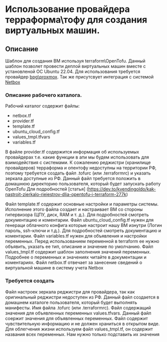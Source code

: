 # Использование провайдера терраформа\тофу для создания виртуальных машин.

## Описание
Шаблон для создания ВМ используя terraform\OpenTofu.
Данный шаблон позволет провести деплой виртуальных машин вместе с установленой ОС Ubuntu 22.04. Для использования требуется провайдер [bpg\proxmox](https://github.com/bpg/terraform-provider-proxmox). Так же присутсвует интеграция с системой [Netbox](https://netboxlabs.com/docs/netbox/)

### Описание рабочего каталога. 
Рабочий каталог содержит файлы:
- netbox.tf
- provider.tf
- template.tf
- ubuntu_cloud_config.tf
- values_tmpl.tfvars
- variables.tf

В файле provider.tf содержится информация об используемых провайдерах т.е. какие функции в апи мы будем использовать для взимодействия с системами.
К сожалению реджистри (хранилище провайдеров) терраформа и опентофу недоступны на территории РФ, поэтому требуется создать файл .tofurc (или .terraformrc) и указать зеркала доступные из РФ. Данный файл требуется положить в домашнюю директорию пользователя, который будет запускать работу OpenTofu
Для подробностей [статья] (https://dev.to/kvendingoldo/kak-nastroit-zierkalo-rieiestrov-dlia-opentofu-i-terraform-277k)

Файл template.tf содержит основные настройки и параметры системы. Исполнение этого файла создает и настраивает ВМ со стороны гипервизора (ЦПУ, диск, RAM и т. д.). Для подробностей смотреть документацию и коментарии.
Файл ubuntu_cloud_config.tf нужен для генераци облачного конфига которые настроит нашу ВМ изнутри (Логин пароль, ssh-ключи и т.д.). Для подробностей смотреть документацию и коментарии.
Файл variables.tf нужен для объявления и настройки переменных. Перед использованием переменной в terraform ее нужно объявить, указать ее тип, описание и значение по умолчанию.
Файл values_tmpl.tf содержит шаблон заполнения значений переменных. Подробнее о переменных и значениях читайте в документации и коментариях.
Файл netbox.tf отвечает за занесение сведений о виртуальной машине в систему учета Netbox

### Требуется создать
Файл настроек зеркала реджистри для провайдера, так как оригинальный реджистри недоступен из РФ. Данный файл создается в домашнем каталоге пользователя, который будет выполнять манифесты.
Имя файла .tofurc (или .terraformrc). 
Файл содержащий значения для объявленных переменных values.tfvars. Данный файл соержит значения для объявленных переменных. Файл содержит чувствительную информацию и не должен храниться в открытом виде. Для облегчения жизни используем файл values_tmpl.tf, он содержит названия всех переменных. Нам нужно только подставить их значения
